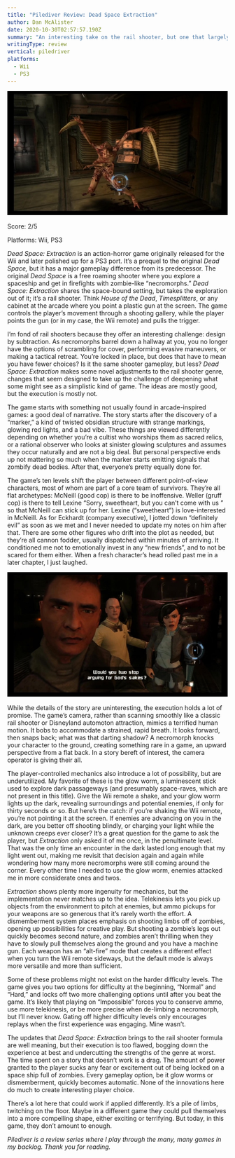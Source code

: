 ```yaml
---
title: "Pilediver Review: Dead Space Extraction"
author: Dan McAlister
date: 2020-10-30T02:57:57.190Z
summary: "An interesting take on the rail shooter, but one that largely doesn’t work. "
writingType: review
vertical: piledriver
platforms: 
  - Wii
  - PS3
---
```

![A necromorph facing down the player.](/static/img/f5c66881-d177-4ef8-affe-3986883a57f0.jpeg)


Score: 2/5


Platforms: Wii, PS3

*Dead Space: Extraction* is an action-horror game originally released for the Wii and later polished up for a PS3 port. It’s a prequel to the original *Dead Space,* but it has a major gameplay difference from its predecessor. The original *Dead Space* is a free roaming shooter where  you explore a spaceship and get in firefights with zombie-like “necromorphs.” *Dead Space: Extraction* shares the space-bound setting, but takes the exploration out of it; it’s a rail shooter. Think *House of the Dead*, *Timesplitters*, or any cabinet at the arcade where you point a plastic gun at the screen. The game controls the player’s movement through a shooting gallery, while the player points the gun (or in my case, the Wii remote) and pulls the trigger.

I’m fond of rail shooters because they offer an interesting challenge: design by subtraction. As necromorphs barrel down a hallway at you, you no longer have the options of scrambling for cover, performing evasive maneuvers, or making a tactical retreat. You’re locked in place, but does that have to mean you have fewer choices? Is it the same shooter gameplay, but less? *Dead Space: Extraction* makes some novel adjustments to the rail shooter genre,  changes that seem designed to take up the challenge of deepening what some might see as a simplistic kind of game. The ideas are mostly good, but the execution is mostly not. 

The game starts with something not usually found in arcade-inspired games: a good deal of narrative. The story starts after the discovery of a “marker,” a kind of twisted obsidian structure with strange markings, glowing red lights, and a bad vibe. These things are viewed differently depending on whether you’re a cultist who worships them as sacred relics, or a rational observer who looks at sinister glowing sculptures and assumes they occur naturally and are not a big deal. But personal perspective ends up not mattering so much when the marker starts emitting signals that zombify dead bodies. After that, everyone’s pretty equally done for. 

The game’s ten levels shift the player between different point-of-view characters, most of whom are part of a core team of survivors. They’re all flat archetypes: McNeill (good cop) is there to be inoffensive. Weller (gruff cop) is there to tell Lexine “Sorry, sweetheart, but you can’t come with us ” so that McNeill can stick up for her. Lexine (“sweetheart”) is love-interested in McNeill. As for Eckhardt (company executive), I jotted down “definitely evil” as soon as we met and I never needed to update my notes on him after that. There are some other figures who drift into the plot as needed, but they’re all cannon fodder, usually dispatched within minutes of arriving. It conditioned me not to emotionally invest in any “new friends”, and to not be scared for them either.  When a fresh character’s head rolled past me in a later chapter, I just laughed.  

![Lexine telling the other characters “Would you two stop arguing for God’s sakes?”](/static/img/7d537d74-310d-477d-90b2-a095701f4092.jpeg "They’re not a fun group.")

While the details of the story are uninteresting, the execution holds a lot of promise. The game’s camera, rather than scanning smoothly like a classic rail shooter or Disneyland automoton attraction, mimics a terrified human motion. It bobs to accommodate a strained, rapid breath. It looks forward, then snaps back; what was that darting shadow? A necromorph knocks your character to the ground, creating something rare in a game, an upward perspective from a flat back. In a story bereft of interest, the camera operator is giving their all. 

The player-controlled mechanics also introduce a lot of possibility, but are underutilized. My favorite of these is the glow worm, a luminescent stick used to explore dark passageways (and presumably space-raves, which are not present in this title). Give the Wii remote a shake, and your glow worm lights up the dark, revealing surroundings and potential enemies, if only for thirty seconds or so. But here’s the catch: if you’re shaking the Wii remote, you’re not pointing it at the screen. If enemies are advancing on you in the dark, are you better off shooting blindly, or charging your light while the unknown creeps ever closer? It’s a great question for the game to ask the player, but *Extraction* only asked it of me once, in the penultimate level. That was the only time an encounter in the dark lasted long enough that my light went out, making me revisit that decision again and again while wondering how many more necromorphs were still coming around the corner. Every other time I needed to use the glow worm, enemies attacked me in more considerate ones and twos. 

*Extraction* shows plenty more ingenuity for mechanics, but the implementation never matches up to the idea. Telekinesis lets you pick up objects from the environment to pitch at enemies, but ammo pickups for your weapons are so generous that it’s rarely worth the effort. A dismemberment system places emphasis on shooting limbs off of zombies, opening up possibilities for creative play. But shooting a zombie’s legs out quickly becomes second nature, and zombies aren’t thrilling when they have to slowly pull themselves along the ground and you have a machine gun. Each weapon has an “alt-fire” mode that creates a different effect when you turn the Wii remote sideways, but the default mode is always more versatile and more than sufficient. 

Some of these problems might not exist on the harder difficulty levels. The game gives you two options for difficulty at the beginning, “Normal” and “Hard,” and locks off two more challenging options until after you beat the game. It’s likely that playing on “Impossible” forces you to conserve ammo, use more telekinesis, or be more precise when de-limbing a necromorph, but I’ll never know. Gating off higher difficulty levels only encourages replays when the first experience was engaging. Mine wasn’t.

The updates that *Dead Space: Extraction* brings to the rail shooter formula are well meaning, but their execution is too flawed, bogging down the experience at best and undercutting the strengths of the genre at worst. The time spent on a story that doesn’t work is a drag. The amount of power granted to the player sucks any fear or excitement out of being locked on a space ship full of zombies. Every gameplay option, be it glow worms or dismemberment, quickly becomes automatic. None of the innovations here do much to create interesting player choice. 

There’s a lot here that could work if applied differently. It’s a pile of limbs, twitching on the floor. Maybe in a different game they could pull themselves into a more compelling shape, either exciting or terrifying. But today, in this game, they don’t amount to enough.

*Pilediver is a review series where I play through the many, many games in my backlog. Thank you for reading.*
